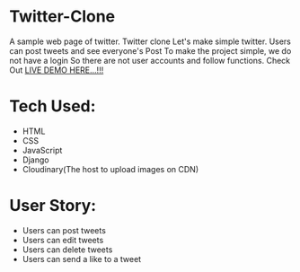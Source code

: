 # Twitter-Clone
A sample web page of twitter. Twitter clone Let's make simple twitter. Users can post tweets and see everyone's Post To make the project simple, we do not have a login So there are not user accounts and follow functions.
Check Out [LIVE DEMO HERE...!!!](https://dadhi-twitter.herokuapp.com/)

# Tech Used:
* HTML
* CSS 
* JavaScript 
* Django
* Cloudinary(The host to upload images on CDN)

# User Story:
* Users can post tweets 
* Users can edit tweets
* Users can delete tweets 
* Users can send a like to a tweet
